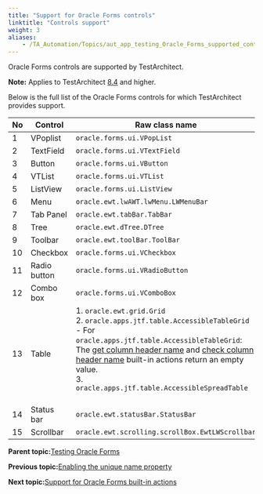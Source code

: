 ```yaml
--- 
title: "Support for Oracle Forms controls"
linktitle: "Controls support"
weight: 3
aliases: 
    - /TA_Automation/Topics/aut_app_testing_Oracle_Forms_supported_controls.html
---
```


Oracle Forms controls are supported by TestArchitect.

**Note:** Applies to TestArchitect [8.4](/TA_Help/Topics/../../TA_ReleaseNotes/DITA_source/Whats_New_8.4.html) and higher.

Below is the full list of the Oracle Forms controls for which TestArchitect provides support.

|No|Control|Raw class name|
|--|-------|--------------|
|1|VPoplist|`oracle.forms.ui.VPopList`|
|2|TextField|`oracle.forms.ui.VTextField`|
|3|Button|`oracle.forms.ui.VButton`|
|4|VTList|`oracle.forms.ui.VTList`|
|5|ListView|`oracle.forms.ui.ListView`|
|6|Menu|`oracle.ewt.lwAWT.lwMenu.LWMenuBar`|
|7|Tab Panel|`oracle.ewt.tabBar.TabBar`|
|8|Tree|`oracle.ewt.dTree.DTree`|
|9|Toolbar|`oracle.ewt.toolBar.ToolBar`|
|10|Checkbox|`oracle.forms.ui.VCheckbox`|
|11|Radio button|`oracle.forms.ui.VRadioButton`|
|12|Combo box|`oracle.forms.ui.VComboBox`|
|13|Table|1.  `oracle.ewt.grid.Grid`<br>2.  `oracle.apps.jtf.table.AccessibleTableGrid`<br>    -   For `oracle.apps.jtf.table.AccessibleTableGrid`: The [get column header name](/TA_Automation/Topics/bia_get_column_header_name.html) and [check column header name](/TA_Automation/Topics/bia_check_column_header_name.html) built-in actions return an empty value.<br>3.  `oracle.apps.jtf.table.AccessibleSpreadTable`<br><br>|<br>
|14|Status bar|`oracle.ewt.statusBar.StatusBar`|
|15|Scrollbar|`oracle.ewt.scrolling.scrollBox.EwtLWScrollbar`|

**Parent topic:**[Testing Oracle Forms](/TA_Automation/Topics/aut_app_testing_Oracle_Forms.html)

**Previous topic:**[Enabling the unique name property](/TA_Automation/Topics/aut_app_testing_Oracle_Forms_enable_name_attribute.html)

**Next topic:**[Support for Oracle Forms built-in actions](/TA_Automation/Topics/aut_app_testing_Oracle_Forms_supported_actions.html)

